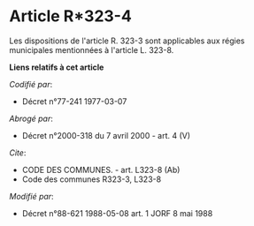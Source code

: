 # Article R*323-4

Les dispositions de l'article R. 323-3 sont applicables aux régies municipales mentionnées à l'article L. 323-8.

**Liens relatifs à cet article**

_Codifié par_:

  - Décret n°77-241 1977-03-07

_Abrogé par_:

  - Décret n°2000-318 du 7 avril 2000 - art. 4 (V)

_Cite_:

  - CODE DES COMMUNES. - art. L323-8 (Ab)
  - Code des communes R323-3, L323-8

_Modifié par_:

  - Décret n°88-621 1988-05-08 art. 1 JORF 8 mai 1988
